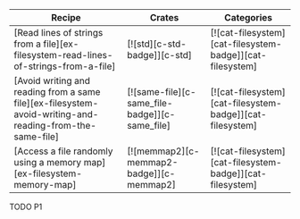 | Recipe | Crates | Categories |
|--------|--------|------------|
| [Read lines of strings from a file][ex-filesystem-read-lines-of-strings-from-a-file] | [![std][c-std-badge]][c-std] | [![cat-filesystem][cat-filesystem-badge]][cat-filesystem] |
| [Avoid writing and reading from a same file][ex-filesystem-avoid-writing-and-reading-from-the-same-file] | [![same-file][c-same_file-badge]][c-same_file] | [![cat-filesystem][cat-filesystem-badge]][cat-filesystem] |
| [Access a file randomly using a memory map][ex-filesystem-memory-map] | [![memmap2][c-memmap2-badge]][c-memmap2] | [![cat-filesystem][cat-filesystem-badge]][cat-filesystem] |

<div class="hidden">
TODO P1
</div>
